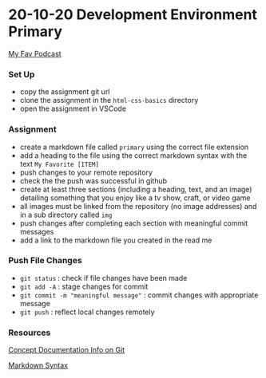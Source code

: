 # 20-10-20 Development Environment Primary

[My Fav Podcast](./primary.md)

### Set Up
- copy the assignment git url
- clone the assignment in the `html-css-basics` directory
- open the assignment in VSCode

### Assignment
- create a markdown file called `primary` using the correct file extension
- add a heading to the file using the correct markdown syntax with the text `My Favorite [ITEM]`
- push changes to your remote repository
- check the the push was successful in github
- create at least three sections (including a heading, text, and an image) detailing something that you enjoy like a tv show, craft, or video game
- all images must be linked from the repository (no image addresses) and in a sub directory called `img`
- push changes after completing each section with meaningful commit messages
- add a link to the markdown file you created in the read me

### Push File Changes
- `git status` : check if file changes have been made
- `git add -A` : stage changes for commit
- `git commit -m "meaningful message"` : commit changes with appropriate message
- `git push` : reflect local changes remotely 

### Resources
[Concept Documentation Info on Git](https://github.com/cs-parttime-2020-fall/part-time-program-syllabus/blob/master/overview.md#version-control) 

[Markdown Syntax](https://www.markdownguide.org/basic-syntax/)
